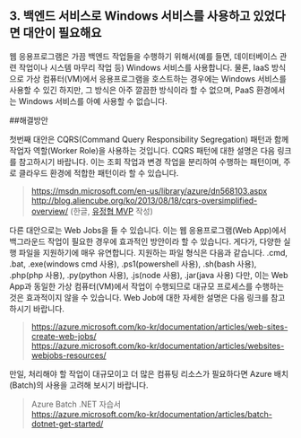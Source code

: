 ## 3. 백엔드 서비스로 Windows 서비스를 사용하고 있었다면 대안이 필요해요

웹 응용프로그램은 가끔 백엔드 작업들을 수행하기 위해서(예를 들면, 데이터베이스 관련 작업이나 시스템 마무리 작업 등) Windows 서비스를 사용합니다. 물론, IaaS 방식으로 가상 컴퓨터(VM)에서 응용프로그램을 호스트하는 경우에는 Windows 서비스를 사용할 수 있긴 하지만, 그 방식은 아주 깔끔한 방식이라 할 수 없으며, PaaS 환경에서는 Windows 서비스를 아예 사용할 수 없습니다.

##해결방안

첫번째 대안은 CQRS(Command Query Responsibility Segregation) 패턴과 함께 작업자 역할(Worker Role)을 사용하는 것입니다. CQRS 패턴에 대한 설명은 다음 링크를 참고하시기 바랍니다. 이는 조회 작업과 변경 작업을 분리하여 수행하는 패턴이며, 주로 클라우드 환경에 적합한 패턴이라 할 수 있습니다. 

> https://msdn.microsoft.com/en-us/library/azure/dn568103.aspx  
> http://blog.aliencube.org/ko/2013/08/18/cqrs-oversimplified-overview/ (한글, [유정협 MVP](https://twitter.com/justinchronicle) 작성)

다른 대안으로는 Web Jobs을 들 수 있습니다. 이는 웹 응용프로그램(Web App)에서 백그라운드 작업이 필요한 경우에 효과적인 방안이라 할 수 있습니다. 게다가, 다양한 실행 파일을 지원하기에 매우 유연합니다. 지원하는 파일 형식은 다음과 같습니다.
.cmd, .bat, .exe(windows cmd 사용), .ps1(powershell 사용), .sh(bash 사용), .php(php 사용), .py(python 사용), .js(node 사용), .jar(java 사용)
다만, 이는 Web App과 동일한 가상 컴퓨터(VM)에서 작업이 수행되므로 대규모 프로세스를 수행하는 것은 효과적이지 않을 수 있습니다. Web Job에 대한 자세한 설명은 다음 링크를 참고하시기 바랍니다.

> https://azure.microsoft.com/ko-kr/documentation/articles/web-sites-create-web-jobs/    
> https://azure.microsoft.com/ko-kr/documentation/articles/websites-webjobs-resources/  

만일, 처리해야 할 작업이 대규모이고 더 많은 컴퓨팅 리소스가 필요하다면 Azure 배치(Batch)의 사용을 고려해 보시기 바랍니다. 

> Azure Batch .NET 자습서  
> https://azure.microsoft.com/ko-kr/documentation/articles/batch-dotnet-get-started/ 
